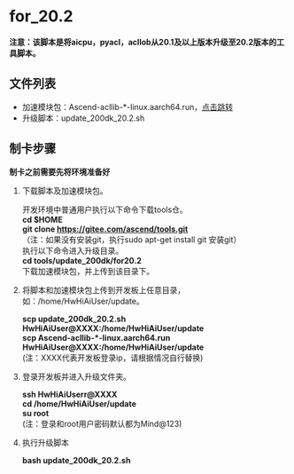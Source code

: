 # for_20.2
**注意：该脚本是将aicpu，pyacl，acllob从20.1及以上版本升级至20.2版本的工具脚本。**   

## 文件列表

- 加速模块包：Ascend-acllib-*-linux.aarch64.run，[点击跳转](https://www.huaweicloud.com/ascend/cann-download)
- 升级脚本：update_200dk_20.2.sh

## 制卡步骤

**制卡之前需要先将环境准备好**

1. 下载脚本及加速模块包。  
 
    开发环境中普通用户执行以下命令下载tools仓。    
    **cd $HOME**     
    **git clone https://gitee.com/ascend/tools.git**    
    （注：如果没有安装git，执行sudo apt-get install git 安装git）   
    执行以下命令进入升级目录。    
    **cd tools/update_200dk/for20.2**    
    下载加速模块包，并上传到该目录下。  
   
2. 将脚本和加速模块包上传到开发板上任意目录，如：/home/HwHiAiUser/update。   

    **scp update_200dk_20.2.sh HwHiAiUser@XXXX:/home/HwHiAiUser/update**    
    **scp Ascend-acllib-*-linux.aarch64.run HwHiAiUser@XXXX:/home/HwHiAiUser/update**    
    (注：XXXX代表开发板登录ip，请根据情况自行替换)

3. 登录开发板并进入升级文件夹。  

    **ssh HwHiAiUserr@XXXX**    
    **cd /home/HwHiAiUser/update**    
    **su root**   
    (注：登录和root用户密码默认都为Mind@123)     

4. 执行升级脚本  

	**bash update_200dk_20.2.sh**      